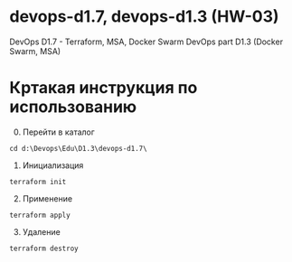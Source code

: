 # devops-d1.7, devops-d1.3 (HW-03)

DevOps D1.7 - Terraform, MSA, Docker Swarm
DevOps part D1.3 (Docker Swarm, MSA)

# Кртакая инструкция по использованию

0. Перейти в каталог
```console
cd d:\Devops\Edu\D1.3\devops-d1.7\
```

1. Инициализация 
```console
terraform init
```

2. Применение
```console
terraform apply
```

3. Удаление
```console
terraform destroy
```
